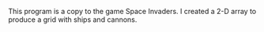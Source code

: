 This program is a copy to the game Space Invaders.
I created a 2-D array to produce a grid with ships and cannons. 
